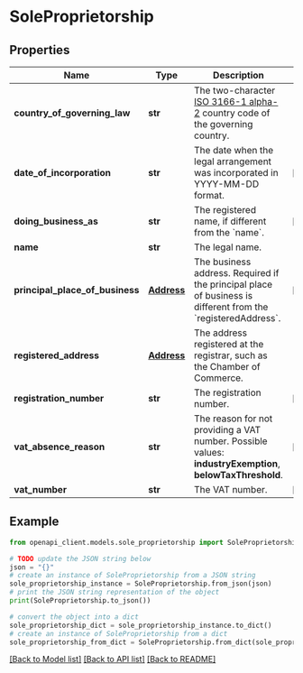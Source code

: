 # SoleProprietorship


## Properties

Name | Type | Description | Notes
------------ | ------------- | ------------- | -------------
**country_of_governing_law** | **str** | The two-character [ISO 3166-1 alpha-2](https://en.wikipedia.org/wiki/ISO_3166-1_alpha-2) country code of the governing country. | 
**date_of_incorporation** | **str** | The date when the legal arrangement was incorporated in YYYY-MM-DD format. | [optional] 
**doing_business_as** | **str** | The registered name, if different from the &#x60;name&#x60;. | [optional] 
**name** | **str** | The legal name. | 
**principal_place_of_business** | [**Address**](Address.md) | The business address. Required if the principal place of business is different from the &#x60;registeredAddress&#x60;. | [optional] 
**registered_address** | [**Address**](Address.md) | The address registered at the registrar, such as the Chamber of Commerce. | 
**registration_number** | **str** | The registration number. | [optional] 
**vat_absence_reason** | **str** | The reason for not providing a VAT number.  Possible values: **industryExemption**, **belowTaxThreshold**. | [optional] 
**vat_number** | **str** | The VAT number. | [optional] 

## Example

```python
from openapi_client.models.sole_proprietorship import SoleProprietorship

# TODO update the JSON string below
json = "{}"
# create an instance of SoleProprietorship from a JSON string
sole_proprietorship_instance = SoleProprietorship.from_json(json)
# print the JSON string representation of the object
print(SoleProprietorship.to_json())

# convert the object into a dict
sole_proprietorship_dict = sole_proprietorship_instance.to_dict()
# create an instance of SoleProprietorship from a dict
sole_proprietorship_from_dict = SoleProprietorship.from_dict(sole_proprietorship_dict)
```
[[Back to Model list]](../README.md#documentation-for-models) [[Back to API list]](../README.md#documentation-for-api-endpoints) [[Back to README]](../README.md)


